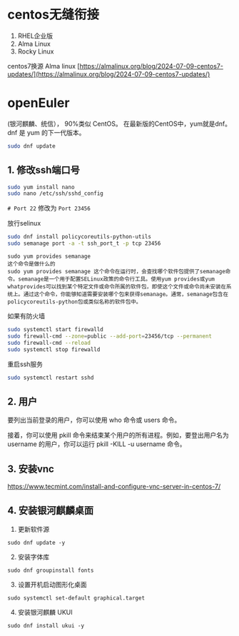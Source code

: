 # centos无缝衔接
1. RHEL企业版
2. Alma Linux
3. Rocky Linux

centos7换源 Alma linux [https://almalinux.org/blog/2024-07-09-centos7-updates/](https://almalinux.org/blog/2024-07-09-centos7-updates/)
# openEuler
(银河麒麟、统信）， 90%类似 CentOS。
在最新版的CentOS中，yum就是dnf。dnf 是 yum 的下一代版本。
```bash
sudo dnf update
```
## 1. 修改ssh端口号
```bash
sudo yum install nano
sudo nano /etc/ssh/sshd_config
```
`# Port 22` 修改为 `Port 23456` 

放行selinux

```bash
sudo dnf install policycoreutils-python-utils
sudo semanage port -a -t ssh_port_t -p tcp 23456
```
```text
sudo yum provides semanage
这个命令是做什么的
sudo yum provides semanage 这个命令在运行时，会查找哪个软件包提供了semanage命令。semanage是一个用于配置SELinux政策的命令行工具。使用yum provides或yum whatprovides可以找到某个特定文件或命令所属的软件包，即使这个文件或命令尚未安装在系统上。通过这个命令，你能够知道需要安装哪个包来获得semanage。通常，semanage包含在policycoreutils-python包或类似名称的软件包中。
```
如果有防火墙

```bash
sudo systemctl start firewalld
sudo firewall-cmd --zone=public --add-port=23456/tcp --permanent
sudo firewall-cmd --reload
sudo systemctl stop firewalld
```

重启ssh服务

```bash
sudo systemctl restart sshd
```
## 2. 用户
要列出当前登录的用户，你可以使用 who 命令或 users 命令。

接着，你可以使用 pkill 命令来结束某个用户的所有进程。例如，要登出用户名为 username 的用户，你可以运行 pkill -KILL -u username 命令。

## 3. 安装vnc
https://www.tecmint.com/install-and-configure-vnc-server-in-centos-7/

## 4. 安装银河麒麟桌面
1. 更新软件源
```
sudo dnf update -y
```
2. 安装字体库
```
sudo dnf groupinstall fonts
```
3. 设置开机启动图形化桌面
```
sudo systemctl set-default graphical.target
```
4. 安装银河麒麟 UKUI
```
sudo dnf install ukui -y
```
